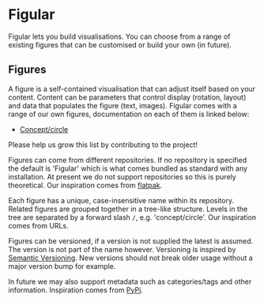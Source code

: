 <!--
SPDX-FileCopyrightText: 2021 Galagic Limited, et. al. <https://galagic.com>

SPDX-License-Identifier: CC-BY-SA-4.0

figular generates visualisations from flexible, reusable parts

For full copyright information see the AUTHORS file at the top-level
directory of this distribution or at
[AUTHORS](https://gitlab.com/thegalagic/figular/AUTHORS.md)

This work is licensed under the Creative Commons Attribution 4.0 International
License. You should have received a copy of the license along with this work.
If not, visit http://creativecommons.org/licenses/by/4.0/ or send a letter to
Creative Commons, PO Box 1866, Mountain View, CA 94042, USA.
-->

# Figular

Figular lets you build visualisations. You can choose from a range of
existing figures that can be customised or build your own (in future).

## Figures

A figure is a self-contained visualisation that can adjust itself based on your
content.  Content can be parameters that control display (rotation, layout) and
data that populates the figure (text, images). Figular comes with a range of our
own figures, documentation on each of them is linked below:

* [Concept/circle](figures/concept/circle.md)

Please help us grow this list by contributing to the project!

Figures can come from different repositories. If no repository is specified the
default is 'Figular' which is what comes bundled as standard with any
installation. At present we do not support repositories so this is purely
theoretical. Our inspiration comes from [flatpak](https://flatpak.org/).

Each figure has a unique, case-insensitive name within its repository. Related
figures are grouped together in a tree-like structure. Levels in the tree are
separated by a forward slash `/`, e.g.  'concept/circle'. Our inspiration comes
from URLs.

Figures can be versioned, if a version is not supplied the latest is assumed.
The version is not part of the name however. Versioning is inspired by [Semantic
Versioning](https://semver.org/). New versions should not break older usage
without a major version bump for example.

In future we may also support metadata such as categories/tags and other
information. Inspiration comes from [PyPi](pypi.org/).
